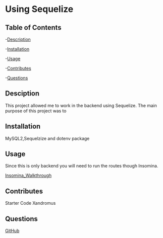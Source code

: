  # Using Sequelize  
 ## Table of Contents
 
  -[Description](#Description)
 
  -[Installation](#Installation)
 
  -[Usage](#Usage)

  -[Contributes](#Contributes)

  -[Questions](#Questions)


  ## Desciption
 This project allowed me to work in the backend using Sequelize. The main purpose of this project was to

 
  ## Installation 
 MySQL2,Sequelzize and dotenv package

  ## Usage 

 Since this is only backend you will need to run the routes though Insomina.
 
 [Insomina_Walkthrough](https://user-images.githubusercontent.com/90412072/220470650-df2cb822-6d5f-4530-b3c9-bee09616f65c.webm)
  ## Contributes
 Starter Code Xandromus

  ## Questions 
 
  [GitHub](https://github.com/StamperM)

